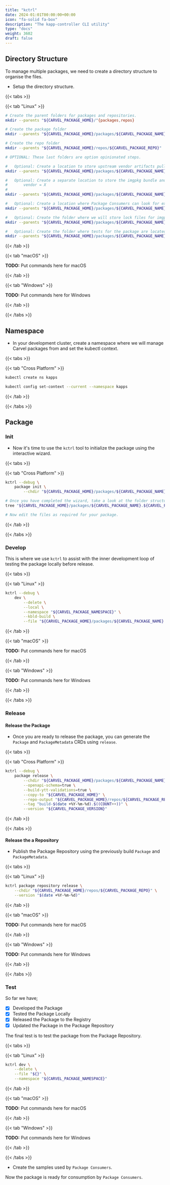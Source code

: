 ```yaml
---
title: "kctrl"
date: 2024-01:01T00:00:00+00:00
icon: "fa-solid fa-box"
description: "The kapp-controller CLI utility"
type: "docs"
weight: 3602
draft: false
---
```


## Directory Structure

To manage multiple packages, we need to create a directory structure to organise the files.

- Setup the directory structure.

{{< tabs >}}

{{< tab "Linux" >}}

```bash
# Create the parent folders for packages and repositories.
mkdir --parents "${CARVEL_PACKAGE_HOME}/"{packages,repos}

# Create the package folder
mkdir --parents "${CARVEL_PACKAGE_HOME}/packages/${CARVEL_PACKAGE_NAME}.${CARVEL_PACKAGE_FQDN}"

# Create the repo folder
mkdir --parents "${CARVEL_PACKAGE_HOME}/repos/${CARVEL_PACKAGE_REPO}"

# OPTIONAL: These last folders are option opinionated steps.

#   Optional: Create a location to store upstream vendor artifacts pulled with vendir
mkdir --parents "${CARVEL_PACKAGE_HOME}/packages/${CARVEL_PACKAGE_NAME}.${CARVEL_PACKAGE_FQDN}"/vendor

#   Optional: Create a separate location to store the imgpkg bundle and associated items.
#       vendor = X
#
mkdir --parents "${CARVEL_PACKAGE_HOME}/packages/${CARVEL_PACKAGE_NAME}.${CARVEL_PACKAGE_FQDN}"/bundle/{ytt,vendor}

#   Optional: Create a location where Package Consumers can look for examples
mkdir --parents "${CARVEL_PACKAGE_HOME}/packages/${CARVEL_PACKAGE_NAME}.${CARVEL_PACKAGE_FQDN}"/examples

#   Optional: Create the folder where we will store lock files for imgpkg bundles.
mkdir --parents "${CARVEL_PACKAGE_HOME}/packages/${CARVEL_PACKAGE_NAME}.${CARVEL_PACKAGE_FQDN}"/.imgpkg

#   Optional: Create the folder where tests for the package are located
mkdir --parents "${CARVEL_PACKAGE_HOME}/packages/${CARVEL_PACKAGE_NAME}.${CARVEL_PACKAGE_FQDN}"/tests

```

{{< /tab >}}

{{< tab "macOS" >}}

**TODO:** Put commands here for macOS

{{< /tab >}}

{{< tab "Windows" >}}

**TODO:** Put commands here for Windows

{{< /tab >}}

{{< /tabs >}}

## Namespace

- In your development cluster, create a namespace where we will manage Carvel packages from and set the kubectl context.

{{< tabs >}}

{{< tab "Cross Platform" >}}

```bash
kubectl create ns kapps

kubectl config set-context --current --namespace kapps
```

{{< /tab >}}

{{< /tabs >}}

## Package

### Init

- Now it's time to use the `kctrl` tool to initialize the package using the interactive wizard.

{{< tabs >}}

{{< tab "Cross Platform" >}}

```bash
kctrl --debug \
    package init \
        --chdir "${CARVEL_PACKAGE_HOME}/packages/${CARVEL_PACKAGE_NAME}.${CARVEL_PACKAGE_FQDN}"

# Once you have completed the wizard, take a look at the folder structure.
tree "${CARVEL_PACKAGE_HOME}/packages/${CARVEL_PACKAGE_NAME}.${CARVEL_PACKAGE_FQDN}"

# Now edit the files as required for your package.
```

{{< /tab >}}

{{< /tabs >}}

### Develop

This is where we use `kctrl` to assist with the inner development loop of testing the package locally before release.

{{< tabs >}}

{{< tab "Linux" >}}

```bash
kctrl --debug \
    dev \
        --delete \
        --local \
        --namespace "${CARVEL_PACKAGE_NAMESPACE}" \
        --kbld-build \
        --file "${CARVEL_PACKAGE_HOME}/packages/${CARVEL_PACKAGE_NAME}.${CARVEL_PACKAGE_FQDN}/package-resources.yml"
```

{{< /tab >}}

{{< tab "macOS" >}}

**TODO:** Put commands here for macOS

{{< /tab >}}

{{< tab "Windows" >}}

**TODO:** Put commands here for Windows

{{< /tab >}}

{{< /tabs >}}

### Release

#### Release the Package

- Once you are ready to release the package, you can generate the `Package` and `PackageMetadata` CRDs using `release`.

{{< tabs >}}

{{< tab "Cross Platform" >}}

```bash
kctrl --debug \
    package release \
        --chdir "${CARVEL_PACKAGE_HOME}/packages/${CARVEL_PACKAGE_NAME}.${CARVEL_PACKAGE_FQDN}" \
        --openapi-schema=true \
        --build-ytt-validations=true \
        --copy-to "${CARVEL_PACKAGE_HOME}" \
        --repo-output "${CARVEL_PACKAGE_HOME}/repos/${CARVEL_PACKAGE_REPO}" \
        --tag "build-$(date +%Y-%m-%d).$((COUNT++))" \
        --version "${CARVEL_PACKAGE_VERSION}"
```

{{< /tab >}}

{{< /tabs >}}

#### Release the a Repository

- Publish the Package Repository using the previously build `Package` and `PackageMetadata`.

{{< tabs >}}

{{< tab "Linux" >}}

```bash
kctrl package repository release \
    --chdir "${CARVEL_PACKAGE_HOME}/repos/${CARVEL_PACKAGE_REPO}" \
    --version "$(date +%Y-%m-%d)"
```

{{< /tab >}}

{{< tab "macOS" >}}

**TODO:** Put commands here for macOS

{{< /tab >}}

{{< tab "Windows" >}}

**TODO:** Put commands here for Windows

{{< /tab >}}

{{< /tabs >}}

### Test

So far we have;

- [x] Developed the Package
- [x] Tested the Package Locally
- [x] Released the Package to the Registry
- [x] Updated the Package in the Package Repository

The final test is to test the package from the Package Repository.

{{< tabs >}}

{{< tab "Linux" >}}

```bash
kctrl dev \
    --delete \
    --file "${}" \
    --namespace "${CARVEL_PACKAGE_NAMESPACE}"
```

{{< /tab >}}

{{< tab "macOS" >}}

**TODO:** Put commands here for macOS

{{< /tab >}}

{{< tab "Windows" >}}

**TODO:** Put commands here for Windows

{{< /tab >}}

{{< /tabs >}}

- Create the samples used by `Package Consumers`.

Now the package is ready for consumption by `Package Consumers`.
